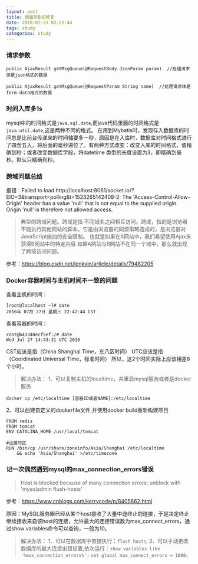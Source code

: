 ```yaml
---
layout: post
title: 微服务BUG修复
date: 2018-07-23 02:22:44
tags: study
categories: study
---
```


### 请求参数

```
public AjaxResult getMsgQueue(@RequestBody JsonParam param)  //处理请求体是json格式的数据

public AjaxResult getMsgQueue(@RequestParam String name)  //处理请求体是form-data格式的数据
```

### 时间入库多1s

mysql中的时间格式是`java.sql.date`,而java代码里面的时间格式是`java.util.date`,这是两种不同的格式。
在用到Mybatis时，发现存入数据库的时间总是比前台传递来的时间轴要多一秒，原因是在入库时，数据库对时间格式进行
了四舍五入，将后面的毫秒进位了。有两种方式改变：改变入库的时间格式，值精确到秒；或者改变数据库字段，将datetime
类型的长度设置为3，即精确到毫秒。默认只精确到秒。


### 跨域问题总结

报错：Failed to load http://localhost:8081/socket.io/?EIO=3&transport=polling&t=1523265142408-2: The 'Access-Control-Allow-Origin' header has a value 'null' that is not equal to the supplied origin. 
Origin 'null' is therefore not allowed access.

>典型的跨域问题。跨域是指 不同域名之间相互访问。跨域，指的是浏览器不能执行其他网站的脚本。它是由浏览器的同源策略造成的，是浏览器对JavaScript施加的安全限制。
也就是如果在A网站中，我们希望使用Ajax来获得B网站中的特定内容 
如果A网站与B网站不在同一个域中，那么就出现了跨域访问问题。

参考：https://blog.csdn.net/lenkvin/article/details/79482205

### Docker容器时间与主机时间不一致的问题

查看主机的时间：
```
[root@localhost ~]# date
2016年 07月 27日 星期三 22:42:44 CST
```
查看容器的时间：
```
root@b43340ecf5ef:/# date                                                                                                                                                                                                                                                    
Wed Jul 27 14:43:31 UTC 2016
```
CST应该是指（China Shanghai Time，东八区时间） 
UTC应该是指（Coordinated Universal Time，标准时间） 
所以，这2个时间实际上应该相差8个小时。

>解决办法：
1、可以复制主机的localtime，并重启mysql服务或者是docker服务
```
docker cp /etc/localtime [容器ID或者NAME]:/etc/localtime
```
2、可以创建自定义的dockerfile文件,并使用docker build重新构建项目
```
FROM redis
FROM tomcat
ENV CATALINA_HOME /usr/local/tomcat

#设置时区
RUN /bin/cp /usr/share/zoneinfo/Asia/Shanghai /etc/localtime
    && echo 'Asia/Shanghai' >/etc/timezone 
```

### 记一次偶然遇到mysql的max_connection_errors错误
>Host is blocked because of many connection errors; unblock with 'mysqladmin flush-hosts'

参考：https://www.cnblogs.com/kerrycode/p/8405862.html

原因：MySQL服务器已经从某个host接收了大量中途终止的连接，于是决定终止继续接收来自该host的连接，允许最大的连接错误数为max_connect_errors，通过show variables命令可以查询，一般为10。

>解决办法：
1、可以在数据库中直接执行：`flush hosts`;
2、可以手动更改数据库的最大连接出错设置,依次运行：`show variables like '%max_connection_errors%';`
`set global max_connect_errors = 1000;`

